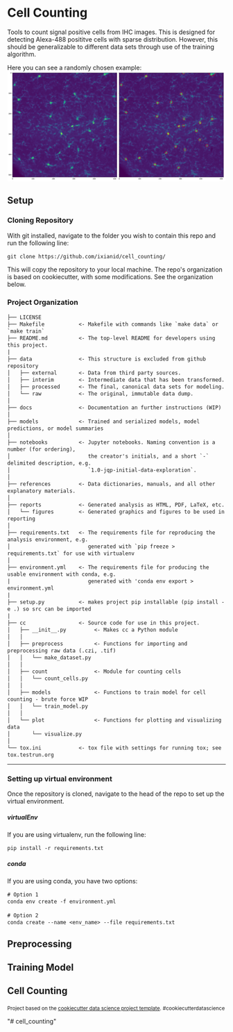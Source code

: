 Cell Counting
==============================

Tools to count signal positive cells from IHC images. This is designed for detecting Alexa-488 posititve cells with sparse distribution. However, this should be generalizable to different data sets through use of the training algorithm.

Here you can see a randomly chosen example:
![Example Count](references/example_count_2.png)

## Setup 
### Cloning Repository
With git installed, navigate to the folder you wish to contain this repo and run the following line:

    git clone https://github.com/ixianid/cell_counting/
    
This will copy the repository to your local machine. The repo's organization is based on cookiecutter, with some modifications. See the organization below.

### Project Organization

    ├── LICENSE
    ├── Makefile           <- Makefile with commands like `make data` or `make train`
    ├── README.md          <- The top-level README for developers using this project.
    |
    ├── data               <- This structure is excluded from github repository
    │   ├── external       <- Data from third party sources.
    │   ├── interim        <- Intermediate data that has been transformed.
    │   ├── processed      <- The final, canonical data sets for modeling.
    │   └── raw            <- The original, immutable data dump.
    │
    ├── docs               <- Documentation an further instructions (WIP)
    │
    ├── models             <- Trained and serialized models, model predictions, or model summaries
    │
    ├── notebooks          <- Jupyter notebooks. Naming convention is a number (for ordering),
    │                         the creator's initials, and a short `-` delimited description, e.g.
    │                         `1.0-jqp-initial-data-exploration`.
    │
    ├── references         <- Data dictionaries, manuals, and all other explanatory materials.
    │
    ├── reports            <- Generated analysis as HTML, PDF, LaTeX, etc.
    │   └── figures        <- Generated graphics and figures to be used in reporting
    │
    ├── requirements.txt   <- The requirements file for reproducing the analysis environment, e.g.
    │                         generated with `pip freeze > requirements.txt` for use with virtualenv
    │
    ├── environment.yml    <- The requirements file for producing the usable environment with conda, e.g. 
    |                         generated with 'conda env export > environment.yml
    |
    ├── setup.py           <- makes project pip installable (pip install -e .) so src can be imported
    |
    ├── cc                 <- Source code for use in this project.
    │   ├── __init__.py         <- Makes cc a Python module
    │   │
    │   ├── preprocess          <- Functions for importing and preprocessing raw data (.czi, .tif) 
    │   │   └── make_dataset.py
    │   │
    │   ├── count               <- Module for counting cells
    │   │   └── count_cells.py
    │   │
    │   ├── models              <- Functions to train model for cell counting - brute force WIP
    │   │   └── train_model.py
    │   │
    │   └── plot                <- Functions for plotting and visualizing data
    │       └── visualize.py
    │
    └── tox.ini            <- tox file with settings for running tox; see tox.testrun.org


--------

### Setting up virtual environment

Once the repository is cloned, navigate to the head of the repo to set up the virtual environment. 

##### virtualEnv
If you are using virtualenv, run the following line:

    pip install -r requirements.txt

##### conda
If you are using conda, you have two options:

    # Option 1
    conda env create -f environment.yml
    
    # Option 2
    conda create --name <env_name> --file requirements.txt
    
    
## Preprocessing

## Training Model

## Cell Counting






<p><small>Project based on the <a target="_blank" href="https://drivendata.github.io/cookiecutter-data-science/">cookiecutter data science project template</a>. #cookiecutterdatascience</small></p>
"# cell_counting" 
